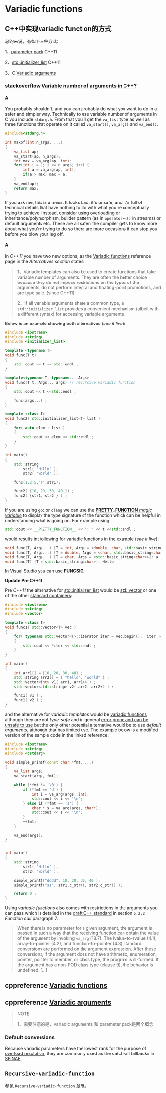 # Variadic functions



## C++中实现variadic function的方式

总的来说，有如下三种方式:

1、[parameter pack](https://en.cppreference.com/w/cpp/language/parameter_pack)  C++11

2、[std::initializer_list](https://en.cppreference.com/w/cpp/utility/initializer_list)  C++11

3、C [Variadic arguments](https://en.cppreference.com/w/cpp/language/variadic_arguments)

### stackoverflow [Variable number of arguments in C++?](https://stackoverflow.com/questions/1657883/variable-number-of-arguments-in-c)

#### [A](https://stackoverflow.com/a/1657924)

You probably shouldn't, and you can probably do what you want to do in a safer and simpler way. Technically to use variable number of arguments in C you include `stdarg.h`. From that you'll get the `va_list` type as well as three functions that operate on it called `va_start()`, `va_arg()` and `va_end()`.

```cpp
#include<stdarg.h>

int maxof(int n_args, ...)
{
    va_list ap;
    va_start(ap, n_args);
    int max = va_arg(ap, int);
    for(int i = 2; i <= n_args; i++) {
        int a = va_arg(ap, int);
        if(a > max) max = a;
    }
    va_end(ap);
    return max;
}
```

If you ask me, this is a mess. It looks bad, it's unsafe, and it's full of technical details that have nothing to do with what you're conceptually trying to achieve. Instead, consider using overloading or inheritance/polymorphism, builder pattern (as in `operator<<()` in streams) or default arguments etc. These are all safer: the compiler gets to know more about what you're trying to do so there are more occasions it can stop you before you blow your leg off.

#### [A](https://stackoverflow.com/a/16338804)

In *C++11* you have two new options, as the [Variadic functions](http://en.cppreference.com/w/cpp/utility/variadic) reference page in the *Alternatives section* states:

> 1、Variadic templates can also be used to create functions that take variable number of arguments. They are often the better choice because they do not impose restrictions on the types of the arguments, do not perform integral and floating-point promotions, and are type safe. (since C++11)
>
> 2、If all variable arguments share a common type, a `std::initializer_list` provides a convenient mechanism (albeit with a different syntax) for accessing variable arguments.

Below is an example showing both alternatives (*see it live*):

```cpp
#include <iostream>
#include <string>
#include <initializer_list>

template <typename T>
void func(T t) 
{
    std::cout << t << std::endl ;
}

template<typename T, typename... Args>
void func(T t, Args... args) // recursive variadic function
{
    std::cout << t <<std::endl ;

    func(args...) ;
}

template <class T>
void func2( std::initializer_list<T> list )
{
    for( auto elem : list )
    {
        std::cout << elem << std::endl ;
    }
}

int main()
{
    std::string
        str1( "Hello" ),
        str2( "world" );

    func(1,2.5,'a',str1);

    func2( {10, 20, 30, 40 }) ;
    func2( {str1, str2 } ) ;
} 
```

If you are using `gcc` or `clang` we can use the [**PRETTY_FUNCTION** *magic variable*](https://gcc.gnu.org/onlinedocs/gcc/Function-Names.html) to display the type signature of the function which can be helpful in understanding what is going on. For example using:

```cpp
std::cout << __PRETTY_FUNCTION__ << ": " << t <<std::endl ;
```

would results int following for variadic functions in the example (*see it live*):

```cpp
void func(T, Args...) [T = int, Args = <double, char, std::basic_string<char>>]: 1
void func(T, Args...) [T = double, Args = <char, std::basic_string<char>>]: 2.5
void func(T, Args...) [T = char, Args = <std::basic_string<char>>]: a
void func(T) [T = std::basic_string<char>]: Hello
```

In Visual Studio you can use [**FUNCSIG**](https://msdn.microsoft.com/en-us/library/b0084kay.aspx).

**Update Pre C++11**

Pre *C++11* the alternative for [std::initializer_list](http://en.cppreference.com/w/cpp/utility/initializer_list) would be [std::vector](http://en.cppreference.com/w/cpp/container/vector) or one of the other [standard containers](http://en.cppreference.com/w/cpp/container):

```cpp
#include <iostream>
#include <string>
#include <vector>

template <class T>
void func1( std::vector<T> vec )
{
    for( typename std::vector<T>::iterator iter = vec.begin();  iter != vec.end(); ++iter )
    {
        std::cout << *iter << std::endl ;
    }
}

int main()
{
    int arr1[] = {10, 20, 30, 40} ;
    std::string arr2[] = { "hello", "world" } ; 
    std::vector<int> v1( arr1, arr1+4 ) ;
    std::vector<std::string> v2( arr2, arr2+2 ) ;

    func1( v1 ) ;
    func1( v2 ) ;
}
```

and the alternative for *variadic templates* would be [variadic functions](http://en.cppreference.com/w/cpp/utility/variadic) although they are not *type-safe* and in general [error prone and can be unsafe to use](http://robertseacord.sys-con.com/node/158825/mobile) but the only other potential alternative would be to use *default arguments*, although that has limited use. The example below is a modified version of the sample code in the linked reference:

```cpp
#include <iostream>
#include <string>
#include <cstdarg>

void simple_printf(const char *fmt, ...)
{
    va_list args;
    va_start(args, fmt);

    while (*fmt != '\0') {
        if (*fmt == 'd') {
            int i = va_arg(args, int);
            std::cout << i << '\n';
        } else if (*fmt == 's') {
            char * s = va_arg(args, char*);
            std::cout << s << '\n';
        }
        ++fmt;
    }

    va_end(args);
}


int main()
{
    std::string
        str1( "Hello" ),
        str2( "world" );

    simple_printf("dddd", 10, 20, 30, 40 );
    simple_printf("ss", str1.c_str(), str2.c_str() ); 

    return 0 ;
} 
```

Using *variadic functions* also comes with restrictions in the arguments you can pass which is detailed in the [draft C++ standard](http://www.open-std.org/Jtc1/sc22/wg21/docs/papers/2005/n1804.pdf) in section `5.2.2` *Function call* paragraph *7*:

> When there is no parameter for a given argument, the argument is passed in such a way that the receiving function can obtain the value of the argument by invoking `va_arg` (18.7). The lvalue-to-rvalue (4.1), array-to-pointer (4.2), and function-to-pointer (4.3) standard conversions are performed on the argument expression. After these conversions, if the argument does not have arithmetic, enumeration, pointer, pointer to member, or class type, the program is ill-formed. If the argument has a non-POD class type (clause 9), the behavior is undefined. [...]





## cppreference [Variadic functions](https://en.cppreference.com/w/cpp/utility/variadic)





## cppreference [Variadic arguments](https://en.cppreference.com/w/cpp/language/variadic_arguments)

> NOTE: 
>
> 1、需要注意的是，variadic arguments 和 parameter pack是两个概念

### Default conversions

Because variadic parameters have the lowest rank for the purpose of [overload resolution](https://en.cppreference.com/w/cpp/language/overload_resolution), they are commonly used as the catch-all fallbacks in [SFINAE](https://en.cppreference.com/w/cpp/language/sfinae).



## `Recursive-variadic-function`

参见 `Recursive-variadic-function` 章节。